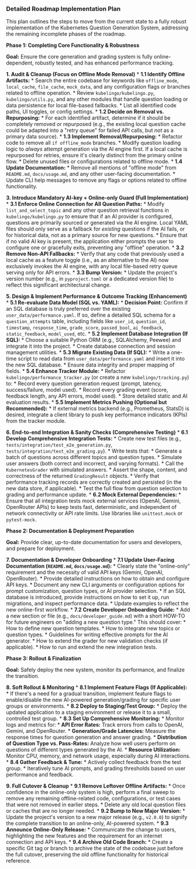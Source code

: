 ### Detailed Roadmap Implementation Plan

This plan outlines the steps to move from the current state to a fully robust implementation of the Kubernetes Question Generation System, addressing the remaining incomplete phases of the roadmap.

**Phase 1: Completing Core Functionality & Robustness**

**Goal:** Ensure the core generation and grading system is fully online-dependent, robustly tested, and has enhanced performance tracking.

**1. Audit & Cleanup (Focus on Offline Mode Removal)**
    *   **1.1 Identify Offline Artifacts:**
        *   Search the entire codebase for keywords like `offline_mode`, `local_cache`, `file_cache`, `mock_data`, and any configuration flags or branches related to offline operation.
        *   Review `kubelingo/kubelingo.py`, `kubelingo/utils.py`, and any other modules that handle question loading or data persistence for local file-based fallbacks.
        *   List all identified code paths, UI toggles, or config settings.
    *   **1.2 Decide on Removal vs. Repurposing:**
        *   For each identified artifact, determine if it should be completely removed or repurposed (e.g., the existing local question cache could be adapted into a "retry queue" for failed API calls, but *not* as a primary data source).
    *   **1.3 Implement Removal/Repurposing:**
        *   Refactor code to remove all `if offline_mode` branches.
        *   Modify question loading logic to *always* attempt generation via the AI engine first. If a local cache is repurposed for retries, ensure it's clearly distinct from the primary online flow.
        *   Delete unused files or configurations related to offline mode.
    *   **1.4 Update Documentation:**
        *   Remove all mentions of "offline mode" from `README.md`, `docs/usage.md`, and any other user-facing documentation.
        *   Update CLI help messages to remove any flags or options related to offline functionality.

**3. Introduce Mandatory AI-key + Online-only Guard (Full Implementation)**
    *   **3.1 Enforce Online Connection for All Question Paths:**
        *   Modify `list_and_select_topic` and any other question retrieval functions in `kubelingo/kubelingo.py` to ensure that if an AI provider is configured, questions are primarily sourced or generated via the AI engine. Local YAML files should only serve as a fallback for *existing* questions if the AI fails, or for historical data, not as a primary source for new questions.
        *   Ensure that if no valid AI key is present, the application either prompts the user to configure one or gracefully exits, preventing any "offline" operation.
    *   **3.2 Remove Non-API Fallbacks:**
        *   Verify that any code that previously used a local cache as a feature toggle (i.e., as an alternative to the AI) now exclusively invokes the AI engine, with any local file-based retry queue serving only for API errors.
    *   **3.3 Bump Version:**
        *   Update the project's version number (e.g., in `pyproject.toml` or a dedicated version file) to reflect this significant architectural change.

**5. Design & Implement Performance & Outcome Tracking (Enhancement)**
    *   **5.1 Re-evaluate Data Model (SQL vs. YAML):**
        *   **Decision Point:** Confirm if an SQL database is truly preferred over the existing `user_data/performance.yaml`. If so, define a detailed SQL schema for a `question_attempts` table, including fields like `user_id`, `question_id`, `timestamp`, `response_time`, `grade_score`, `passed_bool`, `ai_feedback`, `static_feedback`, `model_used`, etc.
    *   **5.2 Implement Database Integration (If SQL):**
        *   Choose a suitable Python ORM (e.g., SQLAlchemy, Peewee) and integrate it into the project.
        *   Create database connection and session management utilities.
    *   **5.3 Migrate Existing Data (If SQL):**
        *   Write a one-time script to read data from `user_data/performance.yaml` and insert it into the new SQL database.
        *   Ensure data integrity and proper mapping of fields.
    *   **5.4 Enhance Tracker Module:**
        *   Refactor `kubelingo/performance_tracker.py` (or create a new `kubelingo/tracking.py`) to:
            *   Record every question generation request (prompt, latency, success/failure, model used).
            *   Record every grading event (score, feedback length, any API errors, model used).
            *   Store detailed static and AI evaluation results.
    *   **5.5 Implement Metrics Pushing (Optional but Recommended):**
        *   If external metrics backend (e.g., Prometheus, StatsD) is desired, integrate a client library to push key performance indicators (KPIs) from the tracker module.

**6. End-to-end Integration & Sanity Checks (Comprehensive Testing)**
    *   **6.1 Develop Comprehensive Integration Tests:**
        *   Create new test files (e.g., `tests/integration/test_e2e_generation.py`, `tests/integration/test_e2e_grading.py`).
        *   Write tests that:
            *   Generate a batch of questions across different topics and question types.
            *   Simulate user answers (both correct and incorrect, and varying formats).
            *   Call the `KubernetesGrader` with simulated answers.
            *   Assert the shape, content, and correctness of the returned `GradingResult` objects.
            *   Verify that performance tracking records are correctly created and persisted (in the new data store, if applicable).
            *   Test the full flow from question selection to grading and performance update.
    *   **6.2 Mock External Dependencies:**
        *   Ensure that all integration tests mock external services (OpenAI, Gemini, OpenRouter APIs) to keep tests fast, deterministic, and independent of network connectivity or API rate limits. Use libraries like `unittest.mock` or `pytest-mock`.

**Phase 2: Documentation & Deployment Preparation**

**Goal:** Provide clear, up-to-date documentation for users and developers, and prepare for deployment.

**7. Documentation & Developer Onboarding**
    *   **7.1 Update User-Facing Documentation (`README.md`, `docs/usage.md`):**
        *   Clearly state the "online-only" requirement and the necessity of valid API keys (Gemini, OpenAI, OpenRouter).
        *   Provide detailed instructions on how to obtain and configure API keys.
        *   Document any new CLI arguments or configuration options for prompt customization, question types, or AI provider selection.
        *   If an SQL database is introduced, provide instructions on how to set it up, run migrations, and inspect performance data.
        *   Update examples to reflect the new online-first workflow.
    *   **7.2 Create Developer Onboarding Guide:**
        *   Add a new section or file (e.g., `docs/developer_guide.md`) with a short HOW-TO for future engineers on "adding a new question type." This should cover:
            *   How to define new question templates.
            *   How to integrate new topics or question types.
            *   Guidelines for writing effective prompts for the AI generator.
            *   How to extend the grader for new validation checks (if applicable).
            *   How to run and extend the new integration tests.

**Phase 3: Rollout & Finalization**

**Goal:** Safely deploy the new system, monitor its performance, and finalize the transition.

**8. Soft Rollout & Monitoring**
    *   **8.1 Implement Feature Flags (If Applicable):**
        *   If there's a need for a gradual transition, implement feature flags to enable/disable the new AI-powered generation/grading for specific user groups or environments.
    *   **8.2 Deploy to Staging/Test Group:**
        *   Deploy the updated application to a staging environment or release it to a small, controlled test group.
    *   **8.3 Set Up Comprehensive Monitoring:**
        *   Monitor logs and metrics for:
            *   **API Error Rates:** Track errors from calls to OpenAI, Gemini, and OpenRouter.
            *   **Generation/Grade Latencies:** Measure the response times for question generation and answer grading.
            *   **Distribution of Question Type vs. Pass-Rates:** Analyze how well users perform on questions of different types generated by the AI.
            *   **Resource Utilization:** Monitor CPU, memory, and network usage, especially during AI interactions.
    *   **8.4 Gather Feedback & Tune:**
        *   Actively collect feedback from the test group.
        *   Iteratively tune AI prompts, and grading thresholds based on user performance and feedback.

**9. Full Cutover & Cleanup**
    *   **9.1 Remove Leftover Offline Artifacts:**
        *   Once confidence in the online-only system is high, perform a final sweep to remove any remaining offline-related code, configurations, or test cases that were not removed in earlier steps.
        *   Delete any old local question files or caches that are no longer needed.
    *   **9.2 Bump to New Major Version:**
        *   Update the project's version to a new major release (e.g., `v2.0.0`) to signify the complete transition to an online-only, AI-powered system.
    *   **9.3 Announce Online-Only Release:**
        *   Communicate the change to users, highlighting the new features and the requirement for an internet connection and API keys.
    *   **9.4 Archive Old Code Branch:**
        *   Create a specific Git tag or branch to archive the state of the codebase just before the full cutover, preserving the old offline functionality for historical reference.